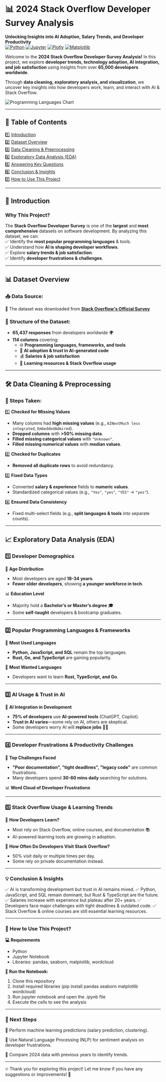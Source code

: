 # 📊 2024 Stack Overflow Developer Survey Analysis  
**Unlocking Insights into AI Adoption, Salary Trends, and Developer Productivity**  
[![Python](https://img.shields.io/badge/Python-3.10%2B-blue)](https://python.org)
[![Jupyter](https://img.shields.io/badge/Jupyter-Notebook-orange)](https://jupyter.org)
[![Plotly](https://img.shields.io/badge/Visualization-Plotly-green)](https://plotly.com)
[![Matplotlib](https://img.shields.io/badge/Visualization-Matplotlib-green)](https://matplotlib.org/)

Welcome to the **2024 Stack Overflow Developer Survey Analysis!** In this project, we explore **developer trends, technology adoption, AI integration, and job satisfaction** using insights from over **65,000 developers worldwide**.  

Through **data cleaning, exploratory analysis, and visualization**, we uncover key insights into how developers work, learn, and interact with AI & Stack Overflow.  

![Programming Languages Chart](https://upload.wikimedia.org/wikipedia/commons/6/6a/Bar_chart.png)  

---

## **📖 Table of Contents**  
1️⃣ [Introduction](#introduction)  
2️⃣ [Dataset Overview](#dataset-overview)  
3️⃣ [Data Cleaning & Preprocessing](#data-cleaning--preprocessing)  
4️⃣ [Exploratory Data Analysis (EDA)](#exploratory-data-analysis-eda)  
5️⃣ [Answering Key Questions](#answering-key-questions)  
6️⃣ [Conclusion & Insights](#conclusion--insights)  
7️⃣ [How to Use This Project](#how-to-use-this-project)  

---

## **📝 Introduction**  

### **Why This Project?**  
The **Stack Overflow Developer Survey** is one of the **largest** and **most comprehensive** datasets on software development. By analyzing this dataset, we can:  
✅ Identify the **most popular programming languages** & tools.  
✅ Understand how **AI is shaping developer workflows**.  
✅ Explore **salary trends & job satisfaction**.  
✅ Identify **developer frustrations & challenges**.  

---

## **📊 Dataset Overview**  

### **📥 Data Source:**  
🔗 The dataset was downloaded from **[Stack Overflow's Official Survey](https://survey.stackoverflow.co/)**  

### **📂 Structure of the Dataset:**  
- **65,437 responses** from developers worldwide 🌍  
- **114 columns** covering:  
  - 🌐 **Programming languages, frameworks, and tools**  
  - 🤖 **AI adoption & trust in AI-generated code**  
  - 💰 **Salaries & job satisfaction**  
  - 🚀 **Learning resources & Stack Overflow usage**  

---

## **🛠️ Data Cleaning & Preprocessing**  

### **🔎 Steps Taken:**  
1️⃣ **Checked for Missing Values**  
   - Many columns had **high missing values** (e.g., `AINextMuch less integrated`, `EmbeddedAdmired`).  
   - **Dropped columns** with **>50% missing data**.  
   - **Filled missing categorical values** with `"Unknown"`.  
   - **Filled missing numerical values** with **median values**.  

2️⃣ **Checked for Duplicates**  
   - **Removed all duplicate rows** to avoid redundancy.  

3️⃣ **Fixed Data Types**  
   - Converted **salary & experience** fields to **numeric values**.  
   - Standardized categorical values (e.g., `"Yes"`, `"yes"`, `"YES"` → `"yes"`).  

4️⃣ **Ensured Data Consistency**  
   - Fixed multi-select fields (e.g., **split languages & tools** into separate counts).  

---

## **📈 Exploratory Data Analysis (EDA)**  

### **1️⃣ Developer Demographics**  
📌 **Age Distribution**  
- Most developers are aged **18-34 years**.  
- **Fewer older developers**, showing **a younger workforce in tech**.  

📊 **Education Level**  
- Majority hold a **Bachelor’s or Master’s degree** 🎓  
- Some **self-taught** developers & bootcamp graduates.  

---

### **2️⃣ Popular Programming Languages & Frameworks**  
📌 **Most Used Languages**  
- **Python, JavaScript, and SQL** remain the top languages.  
- **Rust, Go, and TypeScript** are gaining popularity.  

📌 **Most Wanted Languages**  
- Developers want to learn **Rust, TypeScript, and Go**.  

---

### **3️⃣ AI Usage & Trust in AI**  
📌 **AI Integration in Development**  
- **75% of developers** use **AI-powered tools** (ChatGPT, Copilot).  
- **Trust in AI varies**—some rely on AI, others are skeptical.  
- Some developers worry AI will **replace jobs** 🤖💼  

---

### **4️⃣ Developer Frustrations & Productivity Challenges**  
📌 **Top Challenges Faced**  
- **"Poor documentation", "tight deadlines", "legacy code"** are common frustrations.  
- Many developers spend **30-60 mins daily** searching for solutions.  

📊 **Word Cloud of Developer Frustrations**  


---

### **5️⃣ Stack Overflow Usage & Learning Trends**

📌 **How Developers Learn?**
- Most rely on Stack Overflow, online courses, and documentation 📚
- AI-powered learning tools are growing in adoption.

📌 **How Often Do Developers Visit Stack Overflow?**
- 50% visit daily or multiple times per day.
- Some rely on private documentation instead.

---

### **💡 Conclusion & Insights**

✅ AI is transforming development but trust in AI remains mixed.
✅ Python, JavaScript, and SQL remain dominant, but Rust & TypeScript are the future.
✅ Salaries increase with experience but plateau after 20+ years.
✅ Developers face major challenges with tight deadlines & outdated code.
✅ Stack Overflow & online courses are still essential learning resources.

---

### **📌 How to Use This Project?**

**💻 Requirements**
- Python
- Jupyter Notebook
- Libraries: pandas, seaborn, matplotlib, wordcloud

**📜 Run the Notebook:**
1. Clone this repository
2. Install required libraries (pip install pandas seaborn matplotlib wordcloud)
3. Run jupyter notebook and open the .ipynb file
4. Execute the cells to see the analysis

---

### **🎯 Next Steps**

🔹 Perform machine learning predictions (salary prediction, clustering).

🔹 Use Natural Language Processing (NLP) for sentiment analysis on developer frustrations.

🔹 Compare 2024 data with previous years to identify trends.

---

🔥 Thank you for exploring this project! Let me know if you have any suggestions or improvements! 🚀
